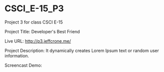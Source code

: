 # CSCI_E-15_P3
Project 3 for class CSCI E-15

Project Title: Developer's Best Friend

Live URL: http://p3.jeffcrone.me/

Project Description: It dynamically creates Lorem Ipsum text or random user information.

Screencast Demo: <insert later>
